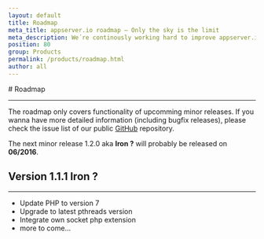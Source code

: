 ```yaml
---
layout: default
title: Roadmap
meta_title: appserver.io roadmap – Only the sky is the limit
meta_description: We´re continously working hard to improve appserver.io. Check out the appserver.io roadmap for detailed informations.
position: 80
group: Products
permalink: /products/roadmap.html
author: all
---
```


#<i class="fa fa-road"></i> Roadmap
***

The roadmap only covers functionality of upcomming minor releases. If you wanna have more detailed information (including bugfix releases), please check the issue list of our public <a href="{{ site.github_repository }}"><i class="fa fa-github"></i> GitHub</a> repository.

The next minor release 1.2.0 aka **Iron ?** will probably be released on **06/2016**.

## Version 1.1.1 **Iron ?**
***
* Update PHP to version 7
* Upgrade to latest pthreads version
* Integrate own socket php extension
* more to come...
